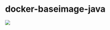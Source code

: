 # docker-baseimage-java

[![](https://images.microbadger.com/badges/image/mcfio/java.svg)](https://microbadger.com/images/mcfio/java "Get your own image badge on microbadger.com")